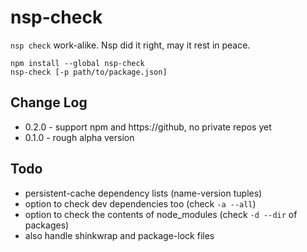# nsp-check

`nsp check` work-alike.  Nsp did it right, may it rest in peace.

    npm install --global nsp-check
    nsp-check [-p path/to/package.json]

## Change Log

- 0.2.0 - support npm and https://github, no private repos yet
- 0.1.0 - rough alpha version

## Todo

- persistent-cache dependency lists (name-version tuples)
- option to check dev dependencies too (check `-a --all`)
- option to check the contents of node_modules (check `-d --dir` of packages)
- also handle shinkwrap and package-lock files
